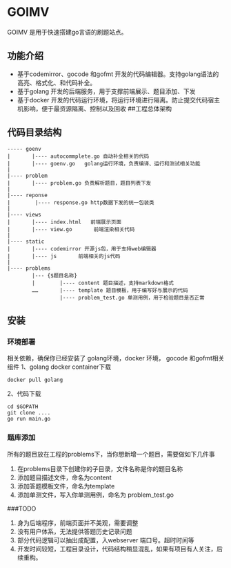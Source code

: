 # GOIMV 
GOIMV 是用于快速搭建go言语的刷题站点。
## 功能介绍
- 基于codemirror、gocode 和gofmt 开发的代码编辑器。支持golang语法的高亮、格式化、和代码补全。
- 基于golang 开发的后端服务，用于支撑前端展示、题目添加、下发
- 基于docker 开发的代码运行环境，将运行环境进行隔离。防止提交代码宿主机影响，便于最资源隔离、控制以及回收
##工程总体架构

## 代码目录结构
```shell
----- goenv
|       |---- autocommplete.go 自动补全相关的代码
|       |---- goenv.go   golang运行环境，负责编译、运行和测试相关功能
|
|---- problem
|       |---- problem.go 负责解析题目，题目列表下发
|
|---- reponse
|        |---- response.go http数据下发的统一包装类
|
|---- views
|       |---- index.html   前端展示页面
|       |---- view.go       前端渲染相关代码
|          
|---- static
|       |---- codemirror 开源js包，用于支持web编辑器
|       |---- js       前端相关的js代码
|
|---- problems
        |--- {$题目名称}
        |        |---- content 题目描述，支持markdown格式
        ……       |---- template 题目模板，用于编写好与展示的代码
                 |---- problem_test.go 单测用例，用于检验题目是否正常
```

## 安装
### 环境部署
相关依赖，确保你已经安装了 golang环境，docker 环境， gocode 和gofmt相关组件
1、golang docker container下载
```golang
docker pull golang
```
2、代码下载
```shell
cd $GOPATH
git clone ....
go run main.go
```

### 题库添加
所有的题目放在工程的problems下，当你想新增一个题目，需要做如下几件事
1. 在problems目录下创建你的子目录，文件名称是你的题目名称
2. 添加题目描述文件，命名为content
3. 添加答题模板文件，命名为template
4. 添加单测文件，写入你单测用例，命名为 problem_test.go

###TODO
1. 身为后端程序，前端页面并不美观，需要调整
2. 没有用户体系，无法提供答题历史记录问题
3. 部分代码逻辑可以抽出成配置，入webserver 端口号。超时时间等
4. 开发时间较短，工程目录设计，代码结构稍显混乱，如果有项目有人关注，后续重构。
